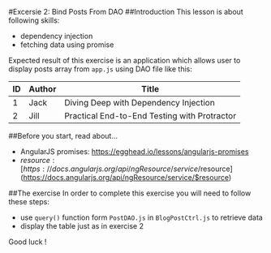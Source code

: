 #Excersie 2: Bind Posts From DAO
##Introduction
This lesson is about following skills:
* dependency injection
* fetching data using promise

Expected result of this exercise is an application which allows user to display posts array from `app.js` using DAO file like this:

| ID | Author | Title |
|----|--------|-------|
| 1  | Jack   | Diving Deep with Dependency Injection |
| 2  | Jill   | Practical End-to-End Testing with Protractor |

##Before you start, read about...
* AngularJS promises: [https://egghead.io/lessons/angularjs-promises ](https://egghead.io/lessons/angularjs-promises)
* $resource: [https://docs.angularjs.org/api/ngResource/service/$resource](https://docs.angularjs.org/api/ngResource/service/$resource)

##The exercise
In order to complete this exercise you will need to follow these steps:
* use `query()` function form `PostDAO.js` in `BlogPostCtrl.js` to retrieve data
* display the table just as in exercise 2

Good luck !